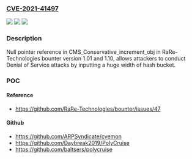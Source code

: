 ### [CVE-2021-41497](https://cve.mitre.org/cgi-bin/cvename.cgi?name=CVE-2021-41497)
![](https://img.shields.io/static/v1?label=Product&message=n%2Fa&color=blue)
![](https://img.shields.io/static/v1?label=Version&message=n%2Fa&color=blue)
![](https://img.shields.io/static/v1?label=Vulnerability&message=n%2Fa&color=brighgreen)

### Description

Null pointer reference in CMS_Conservative_increment_obj in RaRe-Technologies bounter version 1.01 and 1.10, allows attackers to conduct Denial of Service attacks by inputting a huge width of hash bucket.

### POC

#### Reference
- https://github.com/RaRe-Technologies/bounter/issues/47

#### Github
- https://github.com/ARPSyndicate/cvemon
- https://github.com/Daybreak2019/PolyCruise
- https://github.com/baltsers/polycruise

